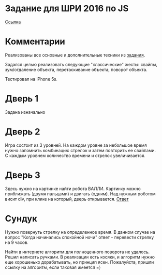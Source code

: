 # Задание для ШРИ 2016 по JS
[Ссылка](https://urkass.github.io/task2_js/)
# Комментарии
Реализованы все основные и дополнительные техники из [задания](https://github.com/DimitryDushkin/shri-2016-css-js/tree/master/js).

Задался целью реализовать следующие "классические" жесты: свайпы, зум/отдаление объекта, перетаскивание объекта, поворот объекта.

Тестировал на iPhone 5s.

# Дверь 1
Задана изначально
# Дверь 2
Игра состоит из 3 уровней. На каждом уровне за небольшое время нужно запомнить комбинацию стрелок и затем повторить ее свайпами. С каждым уровнем количество времени и стрелок увеличивается.
# Дверь 3
Здесь нужно на картинке найти робота ВАЛЛИ. Картинку можно приближать (двумя пальцами) и двигать (одним). Над нужным роботом висит div, при клике на который, дверь открывается.
[Ответ](https://github.com/Urkass/task2_js/blob/master/img/robots-answer.jpg)
# Сундук
Нужно повернуть стрелку на определенное время. В данном случае на вопрос "Когда начинались спокойной ночи" ответ - перевести стрелку на 9 часов.

Найти в интернете алгоритм для полноценного поворота не удалось. Решил написать ручками. В реализации есть косяки, и алгоритм нужно еще хорошенько дорабатывать, но принцип ясен.
Пожалуйста, пришли ссылку на алгоритм, если таковая имеется =)

